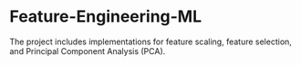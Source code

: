 # Feature-Engineering-ML
The project includes implementations for feature scaling, feature selection, and Principal Component Analysis (PCA).
